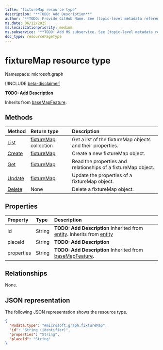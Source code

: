 ```yaml
---
title: "fixtureMap resource type"
description: "**TODO: Add Description**"
author: "**TODO: Provide GitHub Name. See [topic-level metadata reference](https://eng.ms/docs/products/microsoft-graph-service/microsoft-graph/document-apis/metadata)**"
ms.date: 06/12/2025
ms.localizationpriority: medium
ms.subservice: "**TODO: Add MS subservice. See [topic-level metadata reference](https://eng.ms/docs/products/microsoft-graph-service/microsoft-graph/document-apis/metadata)**"
doc_type: resourcePageType
---
```


# fixtureMap resource type

Namespace: microsoft.graph

[!INCLUDE [beta-disclaimer](../../includes/beta-disclaimer.md)]

**TODO: Add Description**


Inherits from [baseMapFeature](../resources/basemapfeature.md).


## Methods
|Method|Return type|Description|
|:---|:---|:---|
|[List](../api/levelmap-list-fixtures.md)|[fixtureMap](../resources/fixturemap.md) collection|Get a list of the fixtureMap objects and their properties.|
|[Create](../api/levelmap-post-fixtures.md)|[fixtureMap](../resources/fixturemap.md)|Create a new fixtureMap object.|
|[Get](../api/fixturemap-get.md)|[fixtureMap](../resources/fixturemap.md)|Read the properties and relationships of a fixtureMap object.|
|[Update](../api/fixturemap-update.md)|[fixtureMap](../resources/fixturemap.md)|Update the properties of a fixtureMap object.|
|[Delete](../api/levelmap-delete-fixtures.md)|None|Delete a fixtureMap object.|

## Properties
|Property|Type|Description|
|:---|:---|:---|
|id|String|**TODO: Add Description** Inherited from [entity](../resources/entity.md). Inherits from [entity](../resources/entity.md)|
|placeId|String|**TODO: Add Description**|
|properties|String|**TODO: Add Description** Inherited from [baseMapFeature](../resources/basemapfeature.md).|

## Relationships
None.

## JSON representation
The following JSON representation shows the resource type.
<!-- {
  "blockType": "resource",
  "keyProperty": "id",
  "@odata.type": "microsoft.graph.fixtureMap",
  "baseType": "microsoft.graph.baseMapFeature",
  "openType": false
}
-->
``` json
{
  "@odata.type": "#microsoft.graph.fixtureMap",
  "id": "String (identifier)",
  "properties": "String",
  "placeId": "String"
}
```

